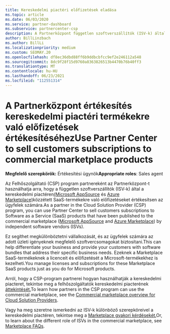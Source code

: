 ```yaml
---
title: Kereskedelmi piactéri előfizetések eladása
ms.topic: article
ms.date: 06/03/2020
ms.service: partner-dashboard
ms.subservice: partnercenter-csp
description: A Partnerközpont független szoftverszállítók (ISV-k) által a kereskedelmi piactéren közzétett SaaS-termékekre vonatkozó előfizetések értékesítésével kapcsolatos tudnivalókat.
author: BillLinzbach
ms.author: BillLi
ms.localizationpriority: medium
ms.custom: SEOMAY.20
ms.openlocfilehash: df8ec36dbd88ff6b9ddbcbfcc9ef2e246112a548
ms.sourcegitcommit: 8dc9f28f15d9760a8363826513b4470b76b40ff3
ms.translationtype: MT
ms.contentlocale: hu-HU
ms.lasthandoff: 06/23/2021
ms.locfileid: "112551314"
---
```

# <a name="use-partner-center-to-sell-customers-subscriptions-to-commercial-marketplace-products"></a><span data-ttu-id="fef80-103">A Partnerközpont értékesítés kereskedelmi piactéri termékekre való előfizetések értékesítéséhez</span><span class="sxs-lookup"><span data-stu-id="fef80-103">Use Partner Center to sell customers subscriptions to commercial marketplace products</span></span>

<span data-ttu-id="fef80-104">**Megfelelő szerepkörök:** Értékesítési ügynök</span><span class="sxs-lookup"><span data-stu-id="fef80-104">**Appropriate roles**: Sales agent</span></span>

<span data-ttu-id="fef80-105">Az Felhőszolgáltató (CSP) program partnereként az Partnerközpont-t használhatja arra, hogy a független szoftverszállítók (ISV-k) által a kereskedelmi piactéren[(Microsoft AppSource](https://appsource.microsoft.com/) és [Azure Marketplace)](https://azuremarketplace.microsoft.com/)közzétett SaaS-termékekre való előfizetéseket értékesítsen az ügyfelek számára.</span><span class="sxs-lookup"><span data-stu-id="fef80-105">As a partner in the Cloud Solution Provider (CSP) program, you can use Partner Center to sell customers subscriptions to Software as a Service (SaaS) products that have been published to the commercial marketplace ([Microsoft AppSource](https://appsource.microsoft.com/) and [Azure Marketplace](https://azuremarketplace.microsoft.com/)) by independent software vendors (ISVs).</span></span>

<span data-ttu-id="fef80-106">Ez segíthet megkülönböztetni vállalkozását, és az ügyfelek számára az adott üzleti igényeknek megfelelő szoftvercsomagokat biztosítani.</span><span class="sxs-lookup"><span data-stu-id="fef80-106">This can help differentiate your business and provide your customers with software bundles that address their specific business needs.</span></span> <span data-ttu-id="fef80-107">Ezeknek a Marketplace SaaS-termékeknek a licenceit és előfizetését a Microsoft-termékekhez is kezelheti.</span><span class="sxs-lookup"><span data-stu-id="fef80-107">You manage licenses and subscriptions for these Marketplace SaaS products just as you do for Microsoft products.</span></span>

<span data-ttu-id="fef80-108">Arról, hogy a CSP-program partnerei hogyan használhatják a kereskedelmi piacteret, tekintse meg a felhőszolgáltatók kereskedelmi piacterének [áttekintését.](csp-commercial-marketplace-overview.md)</span><span class="sxs-lookup"><span data-stu-id="fef80-108">To learn how partners in the CSP program can use the commercial marketplace, see the [Commercial marketplace overview for Cloud Solution Providers](csp-commercial-marketplace-overview.md).</span></span>

<span data-ttu-id="fef80-109">Vagy ha meg szeretne ismerkedni az ISV-k különböző szerepköreivel a kereskedelmi piactéren, tekintse meg a [Marketplace gyakori kérdésekét.](/azure/marketplace/marketplace-faq-publisher-guide)</span><span class="sxs-lookup"><span data-stu-id="fef80-109">Or, to learn about the different role of ISVs in the commercial marketplace, see [Marketplace FAQs](/azure/marketplace/marketplace-faq-publisher-guide).</span></span>